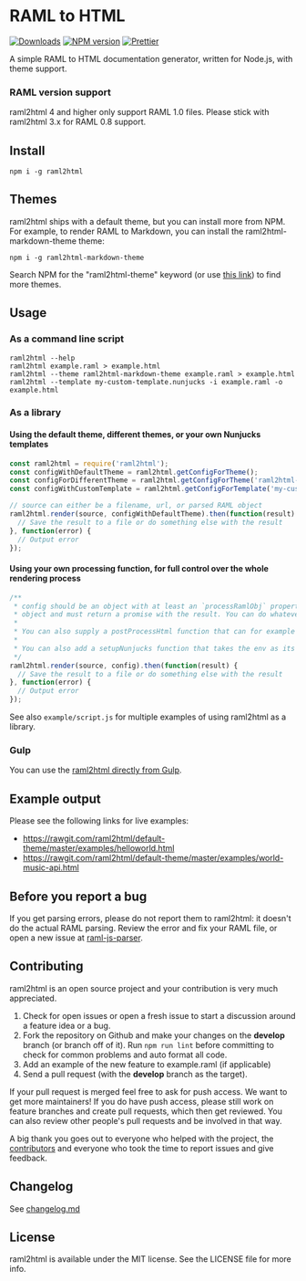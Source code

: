 # RAML to HTML

[![Downloads](https://img.shields.io/npm/dm/raml2html.svg)](https://www.npmjs.com/package/raml2html)
[![NPM version](http://img.shields.io/npm/v/raml2html.svg)](https://www.npmjs.org/package/raml2html)
[![Prettier](https://img.shields.io/badge/code%20style-prettier-blue.svg?style=flat)](https://github.com/prettier/prettier)

A simple RAML to HTML documentation generator, written for Node.js, with theme support.

### RAML version support
raml2html 4 and higher only support RAML 1.0 files. Please stick with raml2html 3.x for RAML 0.8 support.


## Install
```
npm i -g raml2html
```


## Themes
raml2html ships with a default theme, but you can install more from NPM. For example, to render
RAML to Markdown, you can install the raml2html-markdown-theme theme:

```
npm i -g raml2html-markdown-theme
```

Search NPM for the "raml2html-theme" keyword (or use [this link](https://www.npmjs.com/browse/keyword/raml2html-theme))
to find more themes.

## Usage

### As a command line script
```
raml2html --help
raml2html example.raml > example.html
raml2html --theme raml2html-markdown-theme example.raml > example.html
raml2html --template my-custom-template.nunjucks -i example.raml -o example.html
```

### As a library

#### Using the default theme, different themes, or your own Nunjucks templates
```javascript
const raml2html = require('raml2html');
const configWithDefaultTheme = raml2html.getConfigForTheme();
const configForDifferentTheme = raml2html.getConfigForTheme('raml2html-markdown-theme');
const configWithCustomTemplate = raml2html.getConfigForTemplate('my-custom-template.nunjucks', __dirname);

// source can either be a filename, url, or parsed RAML object
raml2html.render(source, configWithDefaultTheme).then(function(result) {
  // Save the result to a file or do something else with the result
}, function(error) {
  // Output error
});
```

#### Using your own processing function, for full control over the whole rendering process
```javascript
/**
 * config should be an object with at least an `processRamlObj` property which is a function that receives the raw RAML
 * object and must return a promise with the result. You can do whatever you want in this function.
 *
 * You can also supply a postProcessHtml function that can for example minify the generated HTML.
 *
 * You can also add a setupNunjucks function that takes the env as its only parameter.
 */
raml2html.render(source, config).then(function(result) {
  // Save the result to a file or do something else with the result
}, function(error) {
  // Output error
});
```

See also `example/script.js` for multiple examples of using raml2html as a library.

### Gulp
You can use the [raml2html directly from Gulp](https://gist.github.com/iki/784ddd5ab33c1e1b726b).


## Example output
Please see the following links for live examples:
- https://rawgit.com/raml2html/default-theme/master/examples/helloworld.html
- https://rawgit.com/raml2html/default-theme/master/examples/world-music-api.html


## Before you report a bug
If you get parsing errors, please do not report them to raml2html: it doesn't do the actual RAML parsing.
Review the error and fix your RAML file, or open a new issue at [raml-js-parser](https://github.com/raml-org/raml-js-parser-2).


## Contributing
raml2html is an open source project and your contribution is very much appreciated.

1. Check for open issues or open a fresh issue to start a discussion around a feature idea or a bug.
2. Fork the repository on Github and make your changes on the **develop** branch (or branch off of it).
   Run `npm run lint` before committing to check for common problems and auto format all code.
3. Add an example of the new feature to example.raml (if applicable)
4. Send a pull request (with the **develop** branch as the target).

If your pull request is merged feel free to ask for push access. We want to get more maintainers! If you do
have push access, please still work on feature branches and create pull requests, which then get reviewed.
You can also review other people's pull requests and be involved in that way.

A big thank you goes out to everyone who helped with the project, the [contributors](https://github.com/raml2html/raml2html/graphs/contributors)
and everyone who took the time to report issues and give feedback.


## Changelog
See [changelog.md](https://github.com/raml2html/raml2html/blob/master/changelog.md)


## License
raml2html is available under the MIT license. See the LICENSE file for more info.
